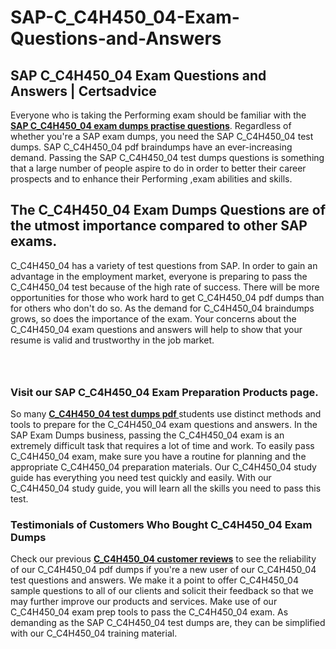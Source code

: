 # SAP-C_C4H450_04-Exam-Questions-and-Answers
<h2><strong>SAP C_C4H450_04 Exam Questions and Answers | Certsadvice</strong></h2> <p>Everyone who is taking the Performing exam should be familiar with the <a href="http://www.certsadvice.com/sap/c_c4h450_04-practice-questions"><strong>SAP C_C4H450_04 exam dumps practise questions</strong></a>. Regardless of whether you&#39;re a SAP exam dumps, you need the SAP C_C4H450_04 test dumps. SAP C_C4H450_04 pdf braindumps have an ever-increasing demand. Passing the SAP C_C4H450_04 test dumps questions is something that a large number of people aspire to do in order to better their career prospects and to enhance their Performing ,exam abilities and skills.</p> <h2><strong>The C_C4H450_04 Exam Dumps Questions are of the utmost importance compared to other SAP exams.</strong></h2> <p>C_C4H450_04 has a variety of test questions from SAP. In order to gain an advantage in the employment market, everyone is preparing to pass the C_C4H450_04 test because of the high rate of success. There will be more opportunities for those who work hard to get C_C4H450_04 pdf dumps than for others who don&#39;t do so. As the demand for C_C4H450_04 braindumps grows, so does the importance of the exam. Your concerns about the C_C4H450_04 exam questions and answers will help to show that your resume is valid and trustworthy in the job market.</p> <p><a href="http://www.certsadvice.com/sap/c_c4h450_04-practice-questions" style="display: block; padding: 1em 0; text-align: center; "><img alt="" src="https://1.bp.blogspot.com/-RUOr8Wn-CRk/YUYAxC8kcHI/AAAAAAAAAnw/F7BbdI3tw8QDj5z8iX0vQAioQzKiUxduwCLcBGAsYHQ/s0/unnamed.jpg" /></a></p> <h3><strong>Visit our SAP C_C4H450_04 Exam Preparation Products page.</strong></h3> <p>So many <a href="http://www.certsadvice.com/sap/c_c4h450_04-practice-questions"><strong>C_C4H450_04 test dumps pdf </strong></a>students use distinct methods and tools to prepare for the C_C4H450_04 exam questions and answers. In the SAP Exam Dumps business, passing the C_C4H450_04 exam is an extremely difficult task that requires a lot of time and work. To easily pass C_C4H450_04 exam, make sure you have a routine for planning and the appropriate C_C4H450_04 preparation materials. Our C_C4H450_04 study guide has everything you need test quickly and easily. With our C_C4H450_04 study guide, you will learn all the skills you need to pass this test.</p> <h3><strong>Testimonials of Customers Who Bought C_C4H450_04 Exam Dumps</strong></h3> <p>Check our previous <a href="http://www.certsadvice.com/sap/c_c4h450_04-practice-questions"><strong>C_C4H450_04 customer reviews</strong></a> to see the reliability of our C_C4H450_04 pdf dumps if you&#39;re a new user of our C_C4H450_04 test questions and answers. We make it a point to offer C_C4H450_04 sample questions to all of our clients and solicit their feedback so that we may further improve our products and services. Make use of our C_C4H450_04 exam prep tools to pass the C_C4H450_04 exam. As demanding as the SAP C_C4H450_04 test dumps are, they can be simplified with our C_C4H450_04 training material.</p>
